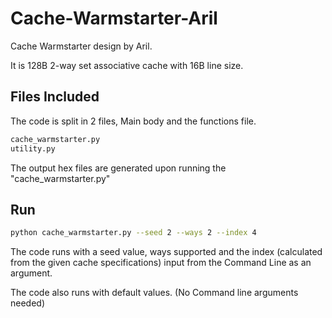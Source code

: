 # Cache-Warmstarter-Aril

Cache Warmstarter design by Aril.

It is 128B 2-way set associative cache with 16B line size.

## Files Included
The code is split in 2 files, Main body and the functions file.
```bash
cache_warmstarter.py
utility.py
```
The output hex files are generated upon running the "cache_warmstarter.py"


## Run
```bash
python cache_warmstarter.py --seed 2 --ways 2 --index 4
```
The code runs with a seed value, ways supported and the index (calculated from the given cache specifications) input from the Command Line as an argument.

The code also runs with default values. (No Command line arguments needed)
